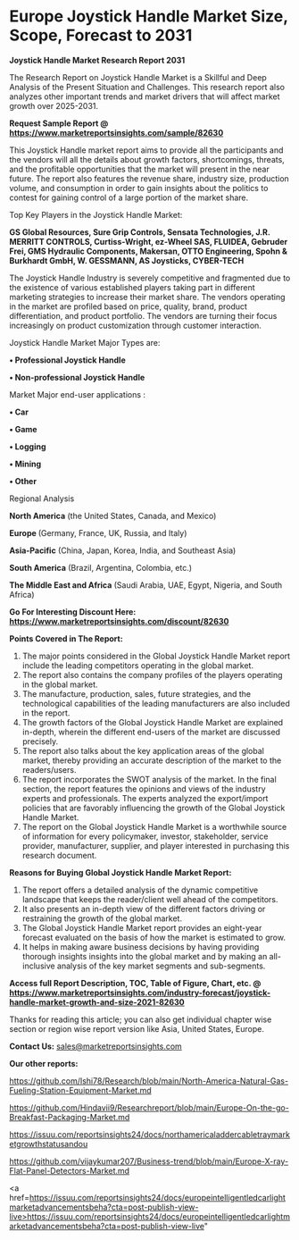 # Europe Joystick Handle Market Size, Scope, Forecast to 2031

<strong>Joystick Handle Market Research Report 2031</strong>

The Research Report on Joystick Handle Market is a Skillful and Deep Analysis of the Present Situation and Challenges. This research report also analyzes other important trends and market drivers that will affect market growth over 2025-2031.

<strong>Request Sample Report @ <a href=https://www.marketreportsinsights.com/sample/82630>https://www.marketreportsinsights.com/sample/82630</a></strong>

This Joystick Handle market report aims to provide all the participants and the vendors will all the details about growth factors, shortcomings, threats, and the profitable opportunities that the market will present in the near future. The report also features the revenue share, industry size, production volume, and consumption in order to gain insights about the politics to contest for gaining control of a large portion of the market share.

Top Key Players in the Joystick Handle Market:

<strong>GS Global Resources, Sure Grip Controls, Sensata Technologies, J.R. MERRITT CONTROLS, Curtiss-Wright, ez-Wheel SAS, FLUIDEA, Gebruder Frei, GMS Hydraulic Components, Makersan, OTTO Engineering, Spohn & Burkhardt GmbH, W. GESSMANN, AS Joysticks, CYBER-TECH</strong>

The Joystick Handle Industry is severely competitive and fragmented due to the existence of various established players taking part in different marketing strategies to increase their market share. The vendors operating in the market are profiled based on price, quality, brand, product differentiation, and product portfolio. The vendors are turning their focus increasingly on product customization through customer interaction.

Joystick Handle Market Major Types are:

<strong>• Professional Joystick Handle

• Non-professional Joystick Handle</strong>

Market Major end-user applications :

<strong>• Car

• Game

• Logging

• Mining

• Other</strong>

Regional Analysis

</u><strong><b>North America</b></strong> (the United States, Canada, and Mexico)

<strong><b>Europe </b></strong>(Germany, France, UK, Russia, and Italy)

<strong><b>Asia-Pacific</b></strong> (China, Japan, Korea, India, and Southeast Asia)

<strong><b>South America</b></strong> (Brazil, Argentina, Colombia, etc.)

<strong><b>The Middle East and Africa</b></strong> (Saudi Arabia, UAE, Egypt, Nigeria, and South Africa)

<strong>Go For Interesting Discount Here: <a href=https://www.marketreportsinsights.com/discount/82630>https://www.marketreportsinsights.com/discount/82630</a></strong>

<strong>Points Covered in The Report:</strong>
<ol>
  <li>The major points considered in the Global Joystick Handle Market report include the leading competitors operating in the global market.</li>
  <li>The report also contains the company profiles of the players operating in the global market.</li>
  <li>The manufacture, production, sales, future strategies, and the technological capabilities of the leading manufacturers are also included in the report.</li>
  <li>The growth factors of the Global Joystick Handle Market are explained in-depth, wherein the different end-users of the market are discussed precisely.</li>
  <li>The report also talks about the key application areas of the global market, thereby providing an accurate description of the market to the readers/users.</li>
  <li>The report incorporates the SWOT analysis of the market. In the final section, the report features the opinions and views of the industry experts and professionals. The experts analyzed the export/import policies that are favorably influencing the growth of the Global Joystick Handle Market.</li>
  <li>The report on the Global Joystick Handle Market is a worthwhile source of information for every policymaker, investor, stakeholder, service provider, manufacturer, supplier, and player interested in purchasing this research document.</li>
</ol>
<strong>Reasons for Buying Global Joystick Handle Market Report:</strong>

<ol>
  <li>The report offers a detailed analysis of the dynamic competitive landscape that keeps the reader/client well ahead of the competitors.</li>
  <li>It also presents an in-depth view of the different factors driving or restraining the growth of the global market.</li>
  <li>The Global Joystick Handle Market report provides an eight-year forecast evaluated on the basis of how the market is estimated to grow.</li>
  <li>It helps in making aware business decisions by having providing thorough insights insights into the global market and by making an all-inclusive analysis of the key market segments and sub-segments.</li>
</ol>
<strong>Access full Report Description, TOC, Table of Figure, Chart, etc. @ <a href=https://www.marketreportsinsights.com/industry-forecast/joystick-handle-market-growth-and-size-2021-82630>https://www.marketreportsinsights.com/industry-forecast/joystick-handle-market-growth-and-size-2021-82630</a></strong>


Thanks for reading this article; you can also get individual chapter wise section or region wise report version like Asia, United States, Europe.

<strong>Contact Us:</strong>
sales@marketreportsinsights.com

<strong>Our other reports:</strong>

<a href=https://github.com/Ishi78/Research/blob/main/North-America-Natural-Gas-Fueling-Station-Equipment-Market.md>https://github.com/Ishi78/Research/blob/main/North-America-Natural-Gas-Fueling-Station-Equipment-Market.md</a>

<a href=https://github.com/Hindavii9/Researchreport/blob/main/Europe-On-the-go-Breakfast-Packaging-Market.md>https://github.com/Hindavii9/Researchreport/blob/main/Europe-On-the-go-Breakfast-Packaging-Market.md</a>

<a href=https://issuu.com/reportsinsights24/docs/northamericaladdercabletraymarketgrowthstatusandou>https://issuu.com/reportsinsights24/docs/northamericaladdercabletraymarketgrowthstatusandou</a>

<a href=https://github.com/vijaykumar207/Business-trend/blob/main/Europe-X-ray-Flat-Panel-Detectors-Market.md>https://github.com/vijaykumar207/Business-trend/blob/main/Europe-X-ray-Flat-Panel-Detectors-Market.md</a>

<a href=https://issuu.com/reportsinsights24/docs/europeintelligentledcarlightmarketadvancementsbeha?cta=post-publish-view-live>https://issuu.com/reportsinsights24/docs/europeintelligentledcarlightmarketadvancementsbeha?cta=post-publish-view-live</a>"
